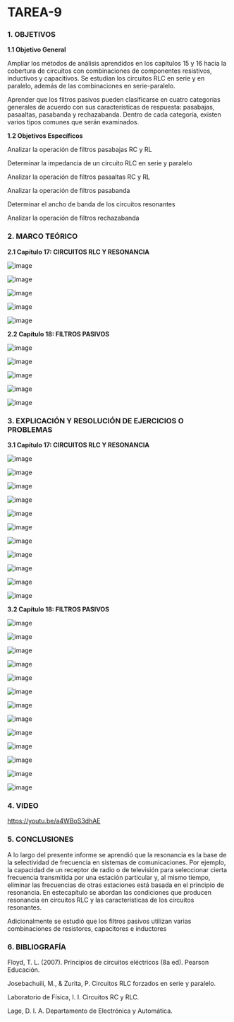 # TAREA-9

### 1. OBJETIVOS 

**1.1 Objetivo General**

Ampliar los métodos de análisis aprendidos en los capítulos 15 y 16 hacia la cobertura de circuitos con combinaciones de componentes resistivos, inductivos y capacitivos. Se estudian los circuitos RLC en serie y en paralelo, además de las combinaciones en serie-paralelo.

Aprender que los filtros pasivos pueden clasificarse en cuatro categorías generales de acuerdo
con sus características de respuesta: pasabajas, pasaaltas, pasabanda y rechazabanda. Dentro de cada categoría, existen varios tipos comunes que serán examinados.

**1.2 Objetivos Específicos**

 Analizar la operación de filtros pasabajas RC y RL
 
 Determinar la impedancia de un circuito RLC en serie y paralelo
 
 Analizar la operación de filtros pasaaltas RC y RL
 
 Analizar la operación de filtros pasabanda
 
 Determinar el ancho de banda de los circuitos resonantes
 
 Analizar la operación de filtros rechazabanda

### 2. MARCO TEÓRICO

**2.1 Capítulo 17:  CIRCUITOS RLC Y RESONANCIA**

![image](https://user-images.githubusercontent.com/116696484/221665716-9d4b6fdf-c234-494b-8e58-a4aa759b0f33.png)

![image](https://user-images.githubusercontent.com/116696484/221665753-8c42e8ab-0338-485f-bb69-dcb32aff0609.png)

![image](https://user-images.githubusercontent.com/116696484/221665833-fae8c51c-f417-4401-8b11-b38bd1a314fd.png)

![image](https://user-images.githubusercontent.com/116696484/221665910-b09c7384-2687-400f-aa17-ef73e7115974.png)

![image](https://user-images.githubusercontent.com/116696484/221665983-fb4436fb-1c6b-4e39-ae30-fc611492a463.png)


**2.2 Capítulo 18: FILTROS PASIVOS**

![image](https://user-images.githubusercontent.com/116696484/221666118-ecbbfbcb-c4e3-40d8-9197-6a5f89afc046.png)

![image](https://user-images.githubusercontent.com/116696484/221666157-a1361547-ed0b-4529-96cc-143557ef4398.png)

![image](https://user-images.githubusercontent.com/116696484/221666210-b8e0729e-2f13-4b23-8c23-91c120131905.png)

![image](https://user-images.githubusercontent.com/116696484/221666251-4e167743-9b72-4354-a9cc-38c872c1ac77.png)

![image](https://user-images.githubusercontent.com/116696484/221666307-c162e863-0d5f-4146-9431-608f94cba4c3.png)




### 3. EXPLICACIÓN Y RESOLUCIÓN DE EJERCICIOS O PROBLEMAS 

**3.1 Capítulo 17:  CIRCUITOS RLC Y RESONANCIA**

![image](https://user-images.githubusercontent.com/116696484/221667417-9cb1281c-d682-47b2-bcc0-cb58874ad878.png)

![image](https://user-images.githubusercontent.com/116696484/221667455-381759a9-ade2-489f-9f81-14ff9e1ac39b.png)

![image](https://user-images.githubusercontent.com/116696484/221667521-af6fd25b-a7e2-4687-b0a7-41f26ff92182.png)

![image](https://user-images.githubusercontent.com/116696484/221667562-38218be5-fe35-40fc-9317-4e6b86cba4be.png)

![image](https://user-images.githubusercontent.com/116696484/221667603-a4000968-e3a2-47b2-9da9-0f3ae204ab20.png)

![image](https://user-images.githubusercontent.com/116696484/221667655-52ab4127-2429-4963-9590-7a8b5c49a8e6.png)

![image](https://user-images.githubusercontent.com/116696484/221667686-bae321bb-1d66-490a-9481-78e2eef38243.png)

![image](https://user-images.githubusercontent.com/116696484/221667739-953c21a2-c7b0-4a4c-80c2-4f618ae1e1c0.png)

![image](https://user-images.githubusercontent.com/116696484/221667798-0cc684f6-01d6-4c66-b221-fc0325b796eb.png)

![image](https://user-images.githubusercontent.com/116696484/221667847-4a791374-319d-42c5-9c57-aac716dba9fc.png)

![image](https://user-images.githubusercontent.com/116696484/221667896-f1a5927a-5dc1-47bd-9df1-9a9d06a768ff.png)


**3.2 Capítulo 18: FILTROS PASIVOS**

![image](https://user-images.githubusercontent.com/116696484/221668130-aef998a2-86a3-4f6d-adae-96abd4ec18a0.png)

![image](https://user-images.githubusercontent.com/116696484/221668170-71ae1dd4-084c-4687-aeca-ca625b8646f5.png)

![image](https://user-images.githubusercontent.com/116696484/221668232-5a95f856-ac11-450c-bb22-35bb88c950cc.png)

![image](https://user-images.githubusercontent.com/116696484/221668267-e77aea94-c05d-427f-93fd-f4e26142c18c.png)

![image](https://user-images.githubusercontent.com/116696484/221668324-308b1f6f-cb74-4f52-bb7d-da6cddd5b45f.png)

![image](https://user-images.githubusercontent.com/116696484/221668394-12a3f732-18ae-4847-aef0-7bbbb6871787.png)

![image](https://user-images.githubusercontent.com/116696484/221668439-d78f979a-4ee3-44a3-8f11-51c6e2df0722.png)

![image](https://user-images.githubusercontent.com/116696484/221668574-26aacf1f-a365-4e71-97c9-8fb2c5859ebc.png)

![image](https://user-images.githubusercontent.com/116696484/221668637-f648f785-d273-4165-a36a-1df5b3ab4d86.png)

![image](https://user-images.githubusercontent.com/116696484/221668665-56244371-33e2-4454-a833-03ef85c0d75b.png)

![image](https://user-images.githubusercontent.com/116696484/221668792-7b2e1d7b-f757-4db1-8d64-a8ad9f769a6f.png)

![image](https://user-images.githubusercontent.com/116696484/221668847-9f0351e2-6500-441e-8400-dbd24b38aa1c.png)

![image](https://user-images.githubusercontent.com/116696484/221668937-ee760631-80d8-4c2a-9e7a-29244ce23ae9.png)


### 4. VIDEO

https://youtu.be/a4WBoS3dhAE

### 5. CONCLUSIONES 

A lo largo del presente informe se aprendió que la resonancia es la base de la selectividad de
frecuencia en sistemas de comunicaciones. Por ejemplo, la capacidad de un receptor de radio o de televisión para seleccionar cierta frecuencia transmitida por una estación particular y, al mismo tiempo, eliminar las frecuencias de otras estaciones está basada en el principio de resonancia. En estecapítulo se abordan las condiciones que producen resonancia en circuitos RLC y las características de los circuitos resonantes.
 
Adicionalmente se estudió que los filtros pasivos utilizan varias combinaciones de resistores, capacitores e inductores 

### 6. BIBLIOGRAFÍA 

Floyd, T. L. (2007). Principios de circuitos eléctricos (8a ed). Pearson Educación.

Josebachuili, M., & Zurita, P. Circuitos RLC forzados en serie y paralelo.

Laboratorio de Física, I. I. Circuitos RC y RLC.

Lage, D. I. A. Departamento de Electrónica y Automática.

